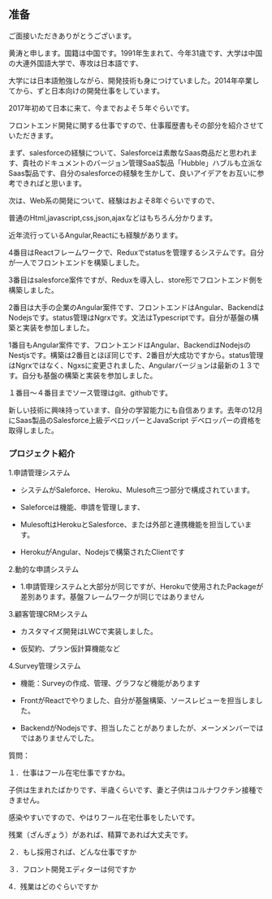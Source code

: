 ## 准备

ご面接いただきありがとうございます。

黄涛と申します。国籍は中国です。1991年生まれて、今年31歳です、大学は中国の大連外国語大学で、専攻は日本語です、

大学には日本語勉強しながら、開発技術も身につけていました。2014年卒業してから、ずと日本向けの開発仕事をしています。

2017年初めて日本に来て、今までおよそ５年ぐらいです。



フロントエンド開発に関する仕事ですので、仕事履歴書もその部分を紹介させていただきます。

まず、salesforceの経験について、Salesforceは素敵なSaas商品だと思われます、貴社のドキュメントのバージョン管理SaaS製品「Hubble」ハブルも立派なSaas製品です、自分のsalesforceの経験を生かして、良いアイデアをお互いに参考できればと思います。

次は、Web系の開発について、経験はおよそ8年ぐらいですので、

普通のHtml,javascript,css,json,ajaxなどはもちろん分かります。

近年流行っているAngular,Reactにも経験があります。

4番目はReactフレームワークで、Reduxでstatusを管理するシステムです。自分が一人でフロントエンドを構築しました。

3番目はsalesforce案件ですが、Reduxを導入し、store形でフロントエンド側を構築しました。

2番目は大手の企業のAngular案件です、フロントエンドはAngular、BackendはNodejsです。status管理はNgrxです。文法はTypescriptです。自分が基盤の構築と実装を参加しました。

1番目もAngular案件です、フロントエンドはAngular、BackendはNodejsのNestjsです。構築は2番目とほぼ同じです、2番目が大成功ですから。status管理はNgrxではなく、Ngxsに変更されました、Angularバージョンは最新の１３です。自分も基盤の構築と実装を参加しました。

１番目～４番目までソース管理はgit、githubです。



新しい技術に興味持っています、自分の学習能力にも自信あります。去年の12月にSaas製品のSalesforce上級デベロッパーとJavaScript デベロッパーの資格を取得しました。



### プロジェクト紹介

1.申請管理システム

- システムがSaleforce、Heroku、Mulesoft三つ部分で構成されています。

- Saleforceは機能、申請を管理します、
- MulesoftはHerokuとSalesforce、または外部と連携機能を担当しています。
- HerokuがAngular、Nodejsで構築されたClientです

2.動的な申請システム

- 1.申請管理システムと大部分が同じですが、Herokuで使用されたPackageが差別あります。基盤フレームワークが同じではありません

3.顧客管理CRMシステム

- カスタマイズ開発はLWCで実装しました。

- 仮契約、プラン仮計算機能など

4.Survey管理システム

- 機能：Surveyの作成、管理、グラフなど機能があります

- FrontがReactでやりました、自分が基盤構築、ソースレビューを担当しました。
- BackendがNodejsです、担当したことがありましたが、メーンメンバーではではありませんでした。



質問：

１．仕事はフール在宅仕事ですかね。

子供は生まれたばかりです、半歳くらいです、妻と子供はコルナワクチン接種できません。

感染やすいですので、やはりフール在宅仕事をしたいです。

残業（ざんぎょう）があれば、精算であれば大丈夫です。



２．もし採用されば、どんな仕事ですか

３．フロント開発エディターは何ですか

4．残業はどのぐらいですか



